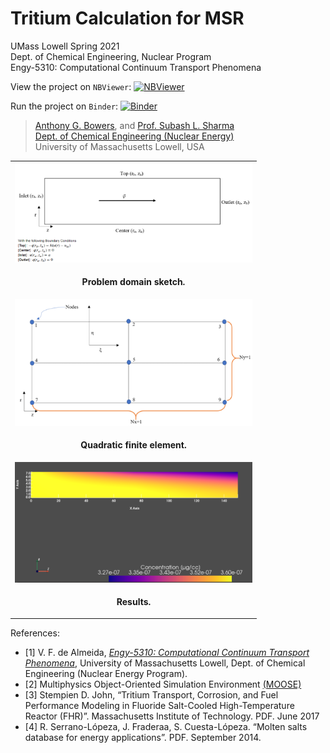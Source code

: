 # Tritium Calculation for MSR

UMass Lowell Spring 2021 <br>
Dept. of Chemical Engineering, Nuclear Program <br>
Engy-5310: Computational Continuum Transport Phenomena

View the project on `NBViewer`: [![NBViewer](https://raw.githubusercontent.com/jupyter/design/master/logos/Badges/nbviewer_badge.svg)](https://nbviewer.jupyter.org/github/dpploy/engy-5310/blob/main/projects/tritium/report.ipynb)

Run the project on `Binder`: [![Binder](https://mybinder.org/badge_logo.svg)](https://mybinder.org/v2/gh/dpploy/engy-5310/HEAD?filepath=projects%2Ftritium%2Freport.ipynb)

 >[Anthony G. Bowers](https://github.com/xxxx), and [Prof. Subash L. Sharma](https://github.com/SubashSharma1008) <br>
 >[Dept. of Chemical Engineering (Nuclear Energy)](xxx) <br>
 >University of Massachusetts Lowell, USA <br>

|  |
|:---:|
| <img width="380" src="pics/problem.png" title="Problem domain"> |
| <p style="text-align:center;"><b>Problem domain sketch.</b></p> |
| <img width="380" src="pics/fem.png" title="finite element"> |
| <p style="text-align:center;"><b>Quadratic finite element.</b></p> |
| <img width="380" src="pics/results.png" title="Results"> |
| <p style="text-align:center;"><b> Results.</b></p> |

References:

- [1] V. F. de Almeida, [*Engy-5310: Computational Continuum Transport Phenomena*](https://github.com/dpploy/engy-5310),  University of Massachusetts Lowell, Dept. of Chemical Engineering (Nuclear Energy Program).
- [2] Multiphysics Object-Oriented Simulation Environment [(MOOSE)](https://mooseframework.org)
- [3] Stempien D. John, “Tritium Transport, Corrosion, and Fuel Performance Modeling in Fluoride Salt-Cooled High-Temperature Reactor (FHR)”. Massachusetts Institute of Technology. PDF. June 2017
- [4] R. Serrano-Lópeza, J. Fraderaa, S. Cuesta-Lópeza. “Molten salts database for energy applications”. PDF. September 2014.
